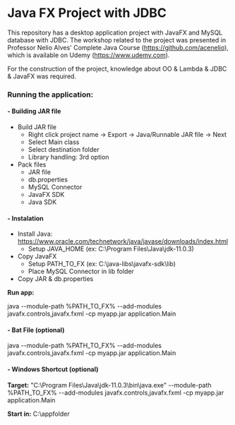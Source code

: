 # Java FX Project with JDBC

This repository has a desktop application project with JavaFX and MySQL database with JDBC.
The workshop related to the project was presented in Professor Nelio Alves' Complete Java Course (https://github.com/acenelio), which is available on Udemy (https://www.udemy.com).

For the construction of the project, knowledge about OO & Lambda & JDBC & JavaFX was required.


### Running the application:

#### - Building JAR file

- Build JAR file
	- Right click project name -> Export -> Java/Runnable JAR file -> Next
	- Select Main class
	- Select destination folder
	- Library handling: 3rd option
- Pack files
	- JAR file
	- db.properties
	- MySQL Connector
	- JavaFX SDK
	- Java SDK
 
 
#### - Instalation
- Install Java: https://www.oracle.com/technetwork/java/javase/downloads/index.html
	- Setup JAVA_HOME (ex: C:\Program Files\Java\jdk-11.0.3)
- Copy JavaFX
	- Setup PATH_TO_FX (ex: C:\java-libs\javafx-sdk\lib)
	- Place MySQL Connector in lib folder
- Copy JAR & db.properties

**Run app:** 

java --module-path %PATH_TO_FX% --add-modules javafx.controls,javafx.fxml -cp myapp.jar application.Main
 
 
#### - Bat File (optional)
java --module-path %PATH_TO_FX% --add-modules javafx.controls,javafx.fxml -cp myapp.jar
application.Main
 
 
#### - Windows Shortcut (optional)

**Target:**
"C:\Program Files\Java\jdk-11.0.3\bin\java.exe" --module-path %PATH_TO_FX% --add-modules
javafx.controls,javafx.fxml -cp myapp.jar application.Main

**Start in:**
C:\appfolder
